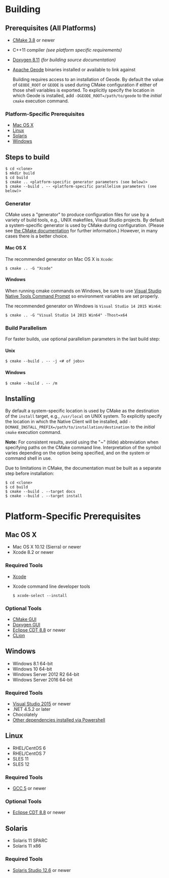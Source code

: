 # Building

## Prerequisites (All Platforms)
* [CMake 3.8](https://cmake.org/) or newer
* C++11 compiler *(see platform specific requirements)*
* [Doxygen 8.11](http://www.stack.nl/~dimitri/doxygen/download.html) *(for building source documentation)*
* [Apache Geode](http://geode.apache.org/releases/) binaries installed or available to link against

   Building requires access to an installation of Geode. By default the value of `GEODE_ROOT` or `GEODE` is used during CMake configuration if either of those shell variables is exported. To explicitly specify the location in which Geode is installed, add `-DGEODE_ROOT=/path/to/geode` to the _initial_ `cmake` execution command.

### Platform-Specific Prerequisites
* [Mac OS X](#mac-os-x)
* [Linux](#linux)
* [Solaris](#solaris)
* [Windows](#windows)

## Steps to build

    $ cd <clone>
    $ mkdir build
    $ cd build
    $ cmake .. <platform-specific generator parameters (see below)>
    $ cmake --build . -- <platform-specific parallelism parameters (see below)>

### Generator
CMake uses a "generator" to produce configuration files for use by a variety of build tools, e.g., UNIX makefiles, Visual Studio projects. By default a system-specific generator is used by CMake during configuration. (Please see [the CMake documentation](https://cmake.org/documentation/) for further information.) However, in many cases there is a better choice.

#### Mac OS X
The recommended generator on Mac OS X is `Xcode`:

	$ cmake .. -G "Xcode"

#### Windows
When running cmake commands on Windows, be sure to use [Visual Studio Native Tools Command Prompt](https://msdn.microsoft.com/en-us/library/f35ctcxw.aspx) so environment variables are set properly.

The recommended generator on Windows is `Visual Studio 14 2015 Win64`:

	$ cmake .. -G "Visual Studio 14 2015 Win64" -Thost=x64

### Build Parallelism
For faster builds, use optional parallelism parameters in the last build step:

#### Unix

	$ cmake --build . -- -j <# of jobs>

#### Windows

	$ cmake --build . -- /m

## Installing
By default a system-specific location is used by CMake as the destination of the `install` target, e.g., `/usr/local` on UNIX system. To explicitly specify the location in which the Native Client will be installed, add `-DCMAKE_INSTALL_PREFIX=/path/to/installation/destination` to the _initial_ `cmake` execution command.

**Note:** For consistent results, avoid using the "~" (tilde) abbreviation when specifying paths on the CMake command line.
Interpretation of the symbol varies depending on the option being specified, and on the system or command shell in use.

Due to limitations in CMake, the documentation must be built as a separate step before installation:

    $ cd <clone>
    $ cd build
    $ cmake --build . --target docs
    $ cmake --build . --target install

# Platform-Specific Prerequisites

## Mac OS X
* Mac OS X 10.12 (Sierra) or newer
* Xcode 8.2 or newer

### Required Tools
* [Xcode](https://developer.apple.com/xcode/download/)
* Xcode command line developer tools

    `$ xcode-select --install`

### Optional Tools
* [CMake GUI](https://cmake.org/)
* [Doxygen GUI](http://ftp.stack.nl/pub/users/dimitri/Doxygen-1.8.11.dmg)
* [Eclipse CDT 8.8](https://eclipse.org/cdt/) or newer
* [CLion](https://www.jetbrains.com/clion/)

## Windows
* Windows 8.1 64-bit
* Windows 10 64-bit
* Windows Server 2012 R2 64-bit
* Windows Server 2016 64-bit

### Required Tools
* [Visual Studio 2015](https://www.visualstudio.com) or newer
* .NET 4.5.2 or later
* Chocolately
* [Other dependencies installed via Powershell](packer/windows/install-dependencies.ps1)

## Linux
* RHEL/CentOS 6
* RHEL/CentOS 7
* SLES 11
* SLES 12

### Required Tools
* [GCC 5](https://gcc.gnu.org) or newer

### Optional Tools
* [Eclipse CDT 8.8](https://eclipse.org/cdt/) or newer

## Solaris
* Solaris 11 SPARC
* Solaris 11 x86

### Required Tools
* [Solaris Studio 12.6](http://www.oracle.com/technetwork/server-storage/developerstudio/downloads/index.html) or newer
